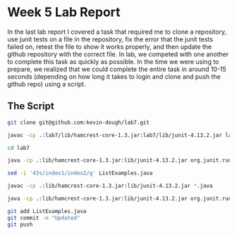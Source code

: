 # Week 5 Lab Report

In the last lab report I covered a task that required me to clone a repository, use junit tests on a file in the repository, fix the error that the junit tests failed on, retest the file to show it works properly, and then update the github repository with the correct file. In lab, we competed with one another to complete this task as quickly as possible. In the time we were using to prepare, we realized that we could complete the entire task in around 10-15 seconds (depending on how long it takes to login and clone and push the github repo) using a script.

## The Script

```bash
git clone git@github.com:kevin-dough/lab7.git

javac -cp .:lab7/lib/hamcrest-core-1.3.jar:lab7/lib/junit-4.13.2.jar lab7/*.java

cd lab7

java -cp .:lib/hamcrest-core-1.3.jar:lib/junit-4.13.2.jar org.junit.runner.JUnitCore TestListExamples

sed -i '43s/index1/index2/g' ListExamples.java

javac -cp .:lib/hamcrest-core-1.3.jar:lib/junit-4.13.2.jar *.java

java -cp .:lib/hamcrest-core-1.3.jar:lib/junit-4.13.2.jar org.junit.runner.JUnitCore TestListExamples

git add ListExamples.java
git commit -m "Updated"
git push
```

